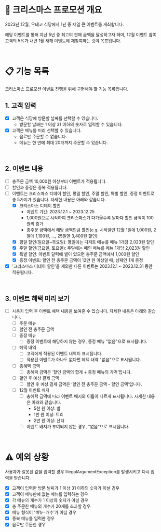 # 🎄 크리스마스 프로모션 개요

2023년 12월, 우테코 식당에서 1년 중 제일 큰 이벤트를 개최합니다.

해당 이벤트를 통해 지난 5년 중 최고의 판매 금액을 달성하고자 하며, 12월 이벤트 참여 고객의 5%가 내년 1월 새해 이벤트에 재참여하는 것이 목표입니다.

<br>

# 📋 기능 목록

크리스마스 프로모션 이벤트 진행을 위해 구현해야 할 기능 목록입니다.

## 1. 고객 입력
- [x] 고객은 식당에 방문할 날짜를 선택할 수 있습니다.
    - 방문할 날짜는 1 이상 31 이하의 숫자로 입력할 수 있습니다.
- [x] 고객은 메뉴를 미리 선택할 수 있습니다.
    - 음료만 주문할 수 없습니다.
    - 메뉴는 한 번에 최대 20개까지 주문할 수 있습니다.

<br>

## 2. 이벤트 내용
- [ ] 총주문 금액 10,000원 이상부터 이벤트가 적용됩니다.
- [ ] 할인과 증정은 중복 적용됩니다.
- [ ] 이벤트는 크리스마스 디데이 할인, 평일 할인, 주말 할인, 특별 할인, 증정 이벤트로 총 5가지가 있습니다. 자세한 내용은 아래와 같습니다.
  - [x] 크리스마스 디데이 할인
      - 이벤트 기간: 2023.12.1 ~ 2023.12.25
      - 1,000원으로 시작하여 크리스마스가 다가올수록 날마다 할인 금액이 100원씩 증가
      - 총주문 금액에서 해당 금액만큼 할인(e.g. 시작일인 12월 1일에 1,000원, 2일에 1,100원, ..., 25일엔 3,400원 할인)
  - [x] 평일 할인(일요일~목요일): 평일에는 디저트 메뉴를 메뉴 1개당 2,023원 할인
  - [x] 주말 할인(금요일, 토요일): 주말에는 메인 메뉴를 메뉴 1개당 2,023원 할인
  - [x] 특별 할인: 이벤트 달력에 별이 있으면 총주문 금액에서 1,000원 할인
  - [x] 증정 이벤트: 할인 전 총주문 금액이 12만 원 이상일 때, 샴페인 1개 증정
- [x] '크리스마스 디데이 할인'을 제외한 다른 이벤트는 2023.12.1 ~ 2023.12.31 동안 적용됩니다.

<br>

## 3. 이벤트 혜택 미리 보기
- [ ] 사용자 입력 후 이벤트 혜택 내용을 보여줄 수 있습니다. 자세한 내용은 아래와 같습니다.
  - [ ] 주문 메뉴
  - [ ] 할인 전 총주문 금액
  - [ ] 증정 메뉴
      - [ ] 증정 이벤트에 해당하지 않는 경우, 증정 메뉴 "없음"으로 표시됩니다.
  - [ ] 혜택 내역
      - [ ] 고객에게 적용된 이벤트 내역이 표시됩니다.
      - [ ] 적용된 이벤트가 하나도 없다면 혜택 내역 "없음"으로 표시됩니다.
  - [ ] 총혜택 금액
      - [ ] 총혜택 금액은 ‘할인 금액의 합계 + 증정 메뉴의 가격’입니다.
  - [ ] 할인 후 예상 결제 금액
      - [ ] 할인 후 예상 결제 금액은 ‘할인 전 총주문 금액 - 할인 금액’입니다.
  - [ ] 12월 이벤트 배지
      - [ ] 총혜택 금액에 따라 이벤트 배지의 이름이 다르게 표시됩니다. 자세한 내용은 아래와 같습니다.
          - 5천 원 이상: 별
          - 1만 원 이상: 트리
          - 2만 원 이상: 산타
      - [ ] 이벤트 배지가 부여되지 않는 경우, "없음"으로 표시됩니다.

<br>

# ⚠️ 예외 상황

사용자가 잘못된 값을 입력할 경우 IllegalArgumentException를 발생시키고 다시 입력을 받습니다.

- [x] 고객이 입력한 방문 날짜가 1 이상 31 이하의 숫자가 아닐 경우
- [x] 고객이 메뉴판에 없는 메뉴를 입력하는 경우
- [x] 각 메뉴의 개수가 1 이상의 숫자가 아닐 경우
- [x] 총 주문한 메뉴의 개수가 20개를 초과할 경우
- [x] 메뉴 형식이 ‘$메뉴-$개수’가 아닐 경우
- [x] 중복 메뉴를 입력한 경우
- [x] 음료만 주문한 경우

